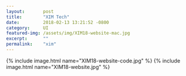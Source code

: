 ```yaml
---
layout:       post
title:        "XIM Tech"
date:         2018-02-13 13:21:52 -0800
category:     UI
featured-img: /assets/img/XIM18-website-mac.jpg
excerpt:      ""
permalink:    "xim"
---
```


{% include image.html name="XIM18-website-code.jpg" %}
{% include image.html name="XIM18-website.jpg" %}
